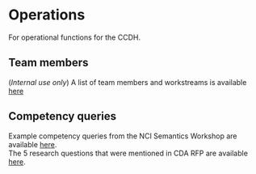 # Operations

For operational functions for the CCDH.

## Team members
(_Internal use only_) A list of team members and workstreams is available [here](https://docs.google.com/spreadsheets/d/1WJzVbBjzAvL49G3pdk4Z_m67EliWhdUGUAnOOA2YJlQ/edit#gid=623566232)

## Competency queries

Example competency queries from the NCI Semantics Workshop are available [here](https://docs.google.com/spreadsheets/d/1jVai85S3CYsQXcOpxk1KlxcUNLJS0y1ag8Q5x_hK93Y/edit#gid=1458881393).  
The 5 research questions that were mentioned in CDA RFP are available [here](https://docs.google.com/document/d/1hPXfyeUaaEPNcH-qbUIqiyIOwEN2rT6Oj_Ym_KQrSks/edit?folder=1w8GwH4L3SyvAbwjHsZQfemFeUupii5Fy).
